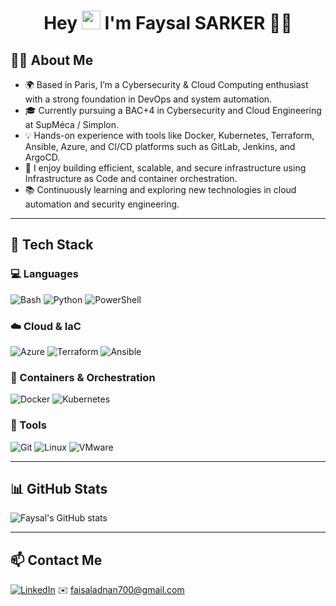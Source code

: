 <h1 align="center">
  Hey <img src="https://media.giphy.com/media/hvRJCLFzcasrR4ia7z/giphy.gif" width="30px"/> I'm Faysal SARKER 🚀🔐
</h1>

## 👨‍💻 About Me

- 🌍 Based in Paris, I’m a Cybersecurity & Cloud Computing enthusiast with a strong foundation in DevOps and system automation.
- 🎓 Currently pursuing a BAC+4 in Cybersecurity and Cloud Engineering at SupMéca / Simplon.
- 💡 Hands-on experience with tools like Docker, Kubernetes, Terraform, Ansible, Azure, and CI/CD platforms such as GitLab, Jenkins, and ArgoCD.
- 🧠 I enjoy building efficient, scalable, and secure infrastructure using Infrastructure as Code and container orchestration.
- 📚 Continuously learning and exploring new technologies in cloud automation and security engineering.


---

## 🧰 Tech Stack

### 💻 Languages
![Bash](https://img.shields.io/badge/-Bash-4EAA25?style=flat&logo=gnu-bash&logoColor=white)
![Python](https://img.shields.io/badge/-Python-3776AB?style=flat&logo=python&logoColor=white)
![PowerShell](https://img.shields.io/badge/-PowerShell-5391FE?style=flat&logo=powershell&logoColor=white)

### ☁️ Cloud & IaC
![Azure](https://img.shields.io/badge/-Azure-0078D4?style=flat&logo=microsoft-azure&logoColor=white)
![Terraform](https://img.shields.io/badge/-Terraform-7B42BC?style=flat&logo=terraform&logoColor=white)
![Ansible](https://img.shields.io/badge/-Ansible-EE0000?style=flat&logo=ansible&logoColor=white)

### 🐳 Containers & Orchestration
![Docker](https://img.shields.io/badge/-Docker-2496ED?style=flat&logo=docker&logoColor=white)
![Kubernetes](https://img.shields.io/badge/-Kubernetes-326CE5?style=flat&logo=kubernetes&logoColor=white)

### 🔧 Tools
![Git](https://img.shields.io/badge/-Git-F05032?style=flat&logo=git&logoColor=white)
![Linux](https://img.shields.io/badge/-Linux-FCC624?style=flat&logo=linux&logoColor=black)
![VMware](https://img.shields.io/badge/-VMware-607078?style=flat&logo=vmware&logoColor=white)

---

## 📊 GitHub Stats

![Faysal's GitHub stats](https://github-readme-stats.vercel.app/api?username=faysal123455&show_icons=true&theme=tokyonight)

---

## 📫 Contact Me

[![LinkedIn](https://img.shields.io/badge/-LinkedIn-blue?style=flat&logo=linkedin)](https://www.linkedin.com/in/sarker-faysal-05066521/)
✉️ faisaladnan700@gmail.com
